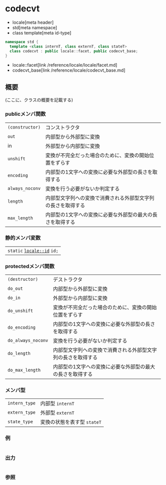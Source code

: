 # codecvt
* locale[meta header]
* std[meta namespace]
* class template[meta id-type]

```cpp
namespace std {
  template <class internT, class externT, class stateT>
  class codecvt : public locale::facet, public codecvt_base;
}
```
* locale::facet[link /reference/locale/locale/facet.md]
* codecvt_base[link /reference/locale/codecvt_base.md]

## 概要
(ここに、クラスの概要を記載する)

### publicメンバ関数

| | |
|----------------------------------------------------------------|--------------------------------------------------------------------------------------------|
| `(constructor)` | コンストラクタ |
| `out` | 内部型から外部型に変換 |
| in | 外部型から内部型に変換 |
| `unshift` | 変換が不完全だった場合のために、変換の開始位置をずらす |
| `encoding` | 内部型の1文字への変換に必要な外部型の長さを取得する |
| `always_noconv` | 変換を行う必要がないか判定する |
| `length` | 内部型文字列への変換で消費される外部型文字列の長さを取得する |
| `max_length` | 内部型の1文字への変換に必要な外部型の最大の長さを取得する |

### 静的メンバ変数

| |
|---------------------------------------------------------------------------------------------------------------------------------------------------------------------------------------------------------------------------------------------------------------|
| `static` [`locale::id`](/reference/locale/locale/id.md) `id;` |

### protectedメンバ関数

| | |
|-------------------------------|--------------------------------------------------------------------------------------------|
| `(destructor)` | デストラクタ |
| `do_out` | 内部型から外部型に変換 |
| `do_in` | 外部型から内部型に変換 |
| `do_unshift` | 変換が不完全だった場合のために、変換の開始位置をずらす |
| `do_encoding` | 内部型の1文字への変換に必要な外部型の長さを取得する |
| `do_always_noconv` | 変換を行う必要がないか判定する |
| `do_length` | 内部型文字列への変換で消費される外部型文字列の長さを取得する |
| `do_max_length` | 内部型の1文字への変換に必要な外部型の最大の長さを取得する |

### メンバ型

| | |
|--------------------------|-------------------------------------------------|
| `intern_type` | 内部型 `internT` |
| `extern_type` | 外部型 `externT` |
| `state_type` | 変換の状態を表す型 `stateT` |

### 例

```cpp
```

### 出力
```
```

### 参照
